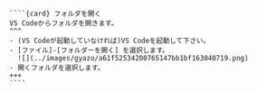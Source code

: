 `````{div} taskcard
````{card} フォルダを開く
VS Codeからフォルダを開きます。
^^^
- (VS Codeが起動していなければ)VS Codeを起動して下さい。
- [ファイル]-[フォルダーを開く] を選択します。
  ![](../images/gyazo/a61f52534200765147bb1bf163040719.png)
- 開くフォルダを選択します。
+++
````
`````
